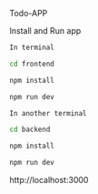 Todo-APP 


Install and Run app
``` bash
In terminal

cd frontend

npm install

npm run dev

In another terminal

cd backend

npm install

npm run dev
```

http://localhost:3000
